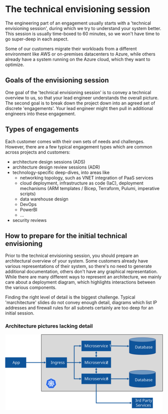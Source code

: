 # The technical envisioning session

The engineering part of an engagement usually starts with a 'technical envisioning session', during which we try to understand your system better. This session is usually time-boxed to 60 minutes, so we won't have time to go super-deep in each aspect. 

Some of our customers migrate their workloads from a different environment like AWS or on-premises datacenters to Azure, while others already have a system running on the Azure cloud, which they want to optimize. 

## Goals of the envisioning session

One goal of the 'technical envisioning session' is to convey a technical overview to us, so that your lead engineer understands the overall picture. The second goal is to break down the project down into an agreed set of discrete 'engagements'. Your lead engineer might then pull in additional engineers into these engagement.  

## Types of engagements

Each customer comes with their own sets of needs and challenges. However, there are a few typical engagement types which are common across projects and customers:

- architecture design sessions (ADS)
- architecture design review sessions (ADR)
- technology-specific deep-dives, into areas like
  - networking topology, such as VNET integration of PaaS services
  - cloud deployment, infrastructure as code (IaC), deployment mechanisms (ARM templates / Bicep, Terraform,  Pulumi, imperative scripts)
  - data warehouse design
  - DevOps
  - PowerBI
  - ...
- security reviews

## How to prepare for the initial technical envisioning

Prior to the technical envisioning session, you should prepare an architectural overview of your system. Some customers already have various representations of their system, so there's no need to generate additional documentation, others don't have any graphical representation. While there are many different ways to represent an architecture, we mainly care about a deployment diagram, which highlights interactions between the various components. 

Finding the right level of detail is the biggest challenge. Typical 'marchitecture' slides do not convey enough detail, diagrams which list IP addresses and firewall rules for all subnets certainly are too deep for an initial session.


### Architecture pictures lacking detail

![A kubernetes-based microservices architecture with databases](img/architecture1.svg)

